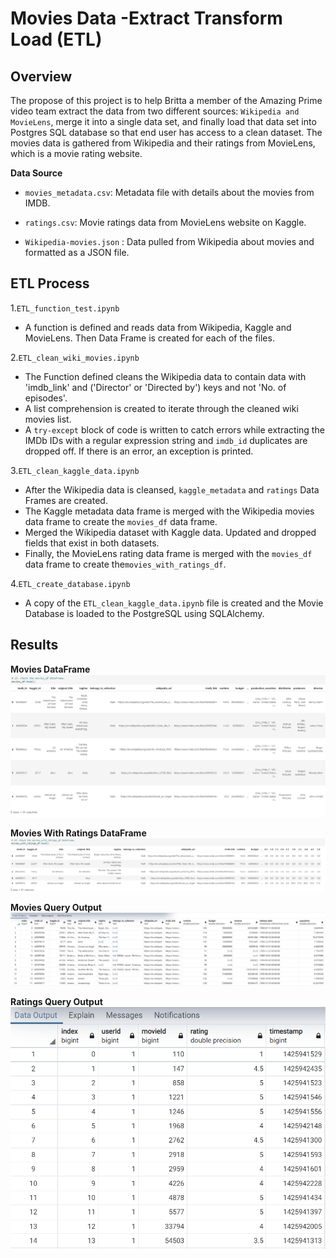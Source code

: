 # Movies Data -Extract Transform Load (ETL)

## Overview
The propose of this project is to help Britta a member of the Amazing Prime video team extract the data from two different sources: ```Wikipedia and MovieLens```, merge it into a single data set, and finally load that data set into Postgres SQL database so that end user has access to a clean dataset. The movies data is gathered from Wikipedia and their ratings from MovieLens, which is a movie rating website.

**Data Source**

-	```movies_metadata.csv```:  Metadata file with details about the movies from IMDB.

-	```ratings.csv```: Movie ratings data from MovieLens website on Kaggle.

-	```Wikipedia-movies.json``` : Data pulled from Wikipedia about movies and formatted as a JSON file.

## ETL Process

1.```ETL_function_test.ipynb```

- A function is defined and reads data from Wikipedia, Kaggle and MovieLens. Then Data Frame is created for each of the files.

2.```ETL_clean_wiki_movies.ipynb ```
-	The Function defined cleans the Wikipedia data to contain data with 'imdb_link' and ('Director' or 'Directed by') keys and not 'No. of episodes'.
-	A list comprehension is created to iterate through the cleaned wiki movies list.
-	A ```try-except``` block of code is written to catch errors while extracting the IMDb IDs with a regular expression string and ```imdb_id``` duplicates are dropped off. If there is an error, an exception is printed.

3.```ETL_clean_kaggle_data.ipynb``` 

-  After the Wikipedia data is cleansed, ```kaggle_metadata``` and ```ratings``` Data Frames are created.
- The Kaggle metadata data frame is merged with the Wikipedia movies data frame to create the ```movies_df``` data frame.
- Merged the Wikipedia dataset with Kaggle data. Updated and dropped fields that exist in both datasets.
- Finally, the MovieLens rating data frame is merged with the ```movies_df``` data frame to create the```movies_with_ratings_df```.


4.```ETL_create_database.ipynb```

- A copy of the ```ETL_clean_kaggle_data.ipynb``` file is created and the Movie Database is loaded to the PostgreSQL using SQLAlchemy.

## Results

 **Movies DataFrame**
![ Movie data.png](https://github.com/smj452/Movies-ETL/blob/main/Resources/Movie%20data.png)

**Movies With Ratings DataFrame**
![ Ratings Data.png]( https://github.com/smj452/Movies-ETL/blob/main/Resources/Ratings%20Data.png)

**Movies Query Output**
![ Movies output.png]( https://github.com/smj452/Movies-ETL/blob/main/Resources/Movies%20output.png)

**Ratings Query Output**
![ Ratings output.png]( https://github.com/smj452/Movies-ETL/blob/main/Resources/Ratings%20output.png)



